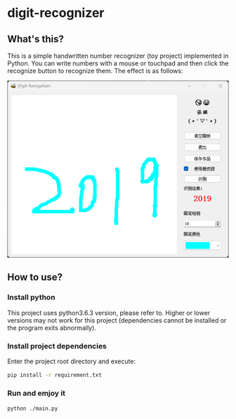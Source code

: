 # digit-recognizer

## What's this?

This is a simple handwritten number recognizer (toy project) implemented in Python. You can write numbers with a mouse or touchpad and then click the recognize button to recognize them. The effect is as follows:

![example](./tmp/2019.png)

## How to use?
### Install python
This project uses python3.6.3 version, please refer to. Higher or lower versions may not work for this project (dependencies cannot be installed or the program exits abnormally).
### Install project dependencies
Enter the project root directory and execute:
```bash
pip install -r requirement.txt
```
### Run and emjoy it
```bash
python ./main.py
```
